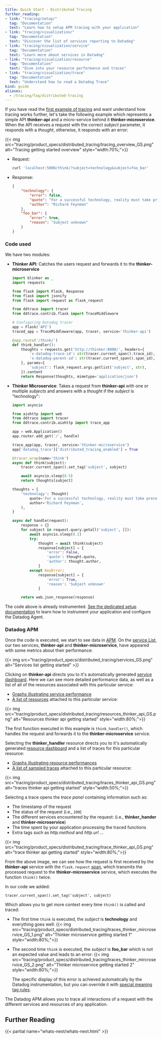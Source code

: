 ```yaml
---
title: Quick Start - Distributed Tracing
further_reading:
- link: "tracing/setup/"
  tag: "Documentation"
  text: "Learn how to setup APM tracing with your application"
- link: "tracing/visualization/"
  tag: "Documentation"
  text: "Discover the list of services reporting to Datadog"
- link: "tracing/visualization/service"
  tag: "Documentation"
  text: "Learn more about services in Datadog"
- link: "tracing/visualization/resource"
  tag: "Documentation"
  text: "Dive into your resource performance and traces"
- link: "tracing/visualization/trace"
  tag: "Documentation"
  text: "Understand how to read a Datadog Trace"
kind: guide
aliases:
  - /tracing/faq/distributed-tracing
---
```


If you have read the [first example of tracing][1] and want understand how tracing works further, let's take the following example which represents a simple API **thinker-api** and a micro-service behind it **thinker-microservice**. When the API receives a request with the correct *subject* parameter, it responds with a *thought*, otherwise, it responds with an error:

{{< img src="tracing/product_specs/distributed_tracing/tracing_overview_GS.png" alt="Tracing getting started overview"  style="width:70%;">}}

* Request:
    ```bash
    curl 'localhost:5000/think/?subject=technology&subject=foo_bar'
    ```

* Response:
    ```json
    {
        "technology": {
            "error": false,
            "quote": "For a successful technology, reality must take precedence over public relations, for Nature cannot be fooled.",
            "author": "Richard Feynman"
        },
        "foo_bar": {
            "error": true,
            "reason": "Subject unknown"
        }
    }
    ```

### Code used

We have two modules:

* **Thinker API**: Catches the users request and forwards it to the **thinker-microservice**
    ```python
    import blinker as _
    import requests

    from flask import Flask, Response
    from flask import jsonify
    from flask import request as flask_request

    from ddtrace import tracer
    from ddtrace.contrib.flask import TraceMiddleware

    # Configuring Datadog tracer
    app = Flask('API')
    traced_app = TraceMiddleware(app, tracer, service='thinker-api')

    @app.route('/think/')
    def think_handler():
        thoughts = requests.get('http://thinker:8000/', headers={
            'x-datadog-trace-id': str(tracer.current_span().trace_id),
            'x-datadog-parent-id': str(tracer.current_span().span_id),
        }, params={
            'subject': flask_request.args.getlist('subject', str),
        }).content
        return Response(thoughts, mimetype='application/json')

    ```

* **Thinker Microservice**: Takes a request from **thinker-api** with one or multiple *subjects* and answers with a *thought* if the *subject* is "technology":
    ```python
    import asyncio

    from aiohttp import web
    from ddtrace import tracer
    from ddtrace.contrib.aiohttp import trace_app

    app = web.Application()
    app.router.add_get('/', handle)

    trace_app(app, tracer, service='thinker-microservice')
    app['datadog_trace']['distributed_tracing_enabled'] = True

    @tracer.wrap(name='think')
    async def think(subject):
        tracer.current_span().set_tag('subject', subject)

        await asyncio.sleep(0.5)
        return thoughts[subject]

    thoughts = {
        'technology': Thought(
            quote='For a successful technology, reality must take precedence over public relations, for Nature cannot be fooled.',
            author='Richard Feynman',
        ),
    }

    async def handle(request):
        response = {}
        for subject in request.query.getall('subject', []):
            await asyncio.sleep(0.2)
            try:
                thought = await think(subject)
                response[subject] = {
                    'error': False,
                    'quote': thought.quote,
                    'author': thought.author,
                }
            except KeyError:
                response[subject] = {
                    'error': True,
                    'reason': 'Subject unknown'
                }

        return web.json_response(response)
    ```

The code above is already instrumented. [See the dedicated setup documentation][2] to learn how to instrument your application and configure the Datadog Agent.

### Datadog APM

Once the code is executed, we start to see data in [APM][3]. On the [service List][4], our two services, **thinker-api** and **thinker-microservice**, have appeared with some metrics about their performance:

{{< img src="tracing/product_specs/distributed_tracing/services_GS.png" alt="Services list getting started"  >}}

Clicking on **thinker-api** directs you to it's automatically generated [service dashboard][5]. Here we can see more detailed performance data, as well as a list of all of the resources associated with this particular service:

* [Graphs illustrating service performance][6]
* [A list of resources][7] attached to this particular service:

{{< img src="tracing/product_specs/distributed_tracing/resources_thinker_api_GS.png" alt="Resources thinker api getting started"  style="width:80%;">}}

The first function executed in this example is `think_handler()`, which handles the request and forwards it to the **thinker-microservice** service.

Selecting the **thinker_handler** resource directs you to it's automatically generated [resource dashboard][7] and a list of traces for this particular resource:

* [Graphs illustrating resource performances][8]
* [A list of sampled traces][9] attached to this particular resource:

{{< img src="tracing/product_specs/distributed_tracing/traces_thinker_api_GS.png" alt="traces thinker api getting started"  style="width:50%;">}}

Selecting a trace opens the _trace panel_ containing information such as:

* The timestamp of the request
* The status of the request (i.e., `200`)
* The different services encountered by the request: (i.e., **thinker_hander** and **thinker-microservice**)
* The time spent by your application processing the traced functions
* Extra tags such as *http.method* and *http.url* ...

{{< img src="tracing/product_specs/distributed_tracing/trace_thinker_api_GS.png" alt="trace thinker api getting started"  style="width:80%;">}}

From the above image, we can see how the request is first received by the **thinker-api** service with the `flask.request` [span][10], which transmits the processed request to the **thinker-microservice** service, which executes the function `think()` twice.

In our code we added:

```
tracer.current_span().set_tag('subject', subject)
```

Which allows you to get more context every time `think()` is called and traced:

* The first time `think` is executed, the *subject* is **technology** and everything goes well:
    {{< img src="tracing/product_specs/distributed_tracing/traces_thinker_mircroservice_GS_1.png" alt="Thinker microservice getting started 1"  style="width:80%;">}}

* The second time `think` is executed, the *subject* is **foo_bar** which is not an expected value and leads to an error:
    {{< img src="tracing/product_specs/distributed_tracing/traces_thinker_mircroservice_GS_2.png" alt="Thinker microservice getting started 2"  style="width:80%;">}}

    The specific display of this error is achieved automatically by the Datadog instrumentation, but you can override it with [special meaning tag rules][11].

The Datadog APM allows you to trace all interactions of a request with the different services and resources of any application.

## Further Reading

{{< partial name="whats-next/whats-next.html" >}}

[1]: /tracing
[2]: /tracing/send_traces
[3]: https://app.datadoghq.com/apm/home
[4]: /tracing/visualization/services_list
[5]: /tracing/visualization/service
[6]: /tracing/visualization/service/#out-of-the-box-graphs
[7]: /tracing/visualization/resource
[8]: /tracing/visualization/resource/#out-of-the-box-graphs
[9]: /tracing/guide/trace_sampling_and_storage
[10]: /tracing/visualization/trace
[11]: /tracing/visualization/trace/#traces-special-meaning-tags
